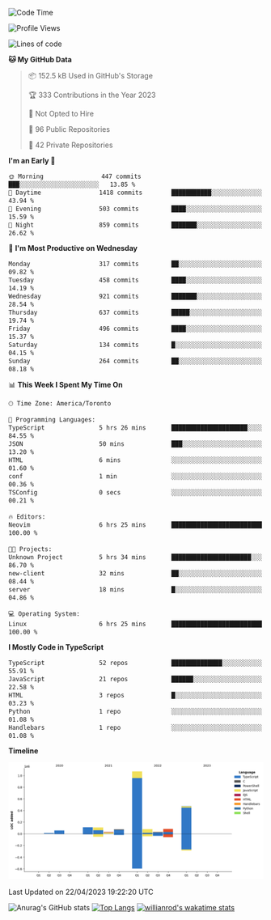 <!--START_SECTION:waka-->
![Code Time](http://img.shields.io/badge/Code%20Time-332%20hrs%2022%20mins-blue)

![Profile Views](http://img.shields.io/badge/Profile%20Views-1-blue)

![Lines of code](https://img.shields.io/badge/From%20Hello%20World%20I%27ve%20Written-2.1%20million%20lines%20of%20code-blue)

**🐱 My GitHub Data** 

> 📦 152.5 kB Used in GitHub's Storage 
 > 
> 🏆 333 Contributions in the Year 2023
 > 
> 🚫 Not Opted to Hire
 > 
> 📜 96 Public Repositories 
 > 
> 🔑 42 Private Repositories 
 > 
**I'm an Early 🐤** 

```text
🌞 Morning                447 commits         ███░░░░░░░░░░░░░░░░░░░░░░   13.85 % 
🌆 Daytime                1418 commits        ███████████░░░░░░░░░░░░░░   43.94 % 
🌃 Evening                503 commits         ████░░░░░░░░░░░░░░░░░░░░░   15.59 % 
🌙 Night                  859 commits         ███████░░░░░░░░░░░░░░░░░░   26.62 % 
```
📅 **I'm Most Productive on Wednesday** 

```text
Monday                   317 commits         ██░░░░░░░░░░░░░░░░░░░░░░░   09.82 % 
Tuesday                  458 commits         ████░░░░░░░░░░░░░░░░░░░░░   14.19 % 
Wednesday                921 commits         ███████░░░░░░░░░░░░░░░░░░   28.54 % 
Thursday                 637 commits         █████░░░░░░░░░░░░░░░░░░░░   19.74 % 
Friday                   496 commits         ████░░░░░░░░░░░░░░░░░░░░░   15.37 % 
Saturday                 134 commits         █░░░░░░░░░░░░░░░░░░░░░░░░   04.15 % 
Sunday                   264 commits         ██░░░░░░░░░░░░░░░░░░░░░░░   08.18 % 
```


📊 **This Week I Spent My Time On** 

```text
🕑︎ Time Zone: America/Toronto

💬 Programming Languages: 
TypeScript               5 hrs 26 mins       █████████████████████░░░░   84.55 % 
JSON                     50 mins             ███░░░░░░░░░░░░░░░░░░░░░░   13.20 % 
HTML                     6 mins              ░░░░░░░░░░░░░░░░░░░░░░░░░   01.60 % 
conf                     1 min               ░░░░░░░░░░░░░░░░░░░░░░░░░   00.36 % 
TSConfig                 0 secs              ░░░░░░░░░░░░░░░░░░░░░░░░░   00.21 % 

🔥 Editors: 
Neovim                   6 hrs 25 mins       █████████████████████████   100.00 % 

🐱‍💻 Projects: 
Unknown Project          5 hrs 34 mins       ██████████████████████░░░   86.70 % 
new-client               32 mins             ██░░░░░░░░░░░░░░░░░░░░░░░   08.44 % 
server                   18 mins             █░░░░░░░░░░░░░░░░░░░░░░░░   04.86 % 

💻 Operating System: 
Linux                    6 hrs 25 mins       █████████████████████████   100.00 % 
```

**I Mostly Code in TypeScript** 

```text
TypeScript               52 repos            ██████████████░░░░░░░░░░░   55.91 % 
JavaScript               21 repos            ██████░░░░░░░░░░░░░░░░░░░   22.58 % 
HTML                     3 repos             █░░░░░░░░░░░░░░░░░░░░░░░░   03.23 % 
Python                   1 repo              ░░░░░░░░░░░░░░░░░░░░░░░░░   01.08 % 
Handlebars               1 repo              ░░░░░░░░░░░░░░░░░░░░░░░░░   01.08 % 
```



**Timeline**

![Lines of Code chart](https://raw.githubusercontent.com/wise-introvert/wise-introvert/master/assets/bar_graph.png)


 Last Updated on 22/04/2023 19:22:20 UTC
<!--END_SECTION:waka-->

![Anurag's GitHub stats](https://github-readme-stats.vercel.app/api?username=wise-introvert&count_private=true&show_icons=true)
[![Top Langs](https://github-readme-stats.vercel.app/api/top-langs/?username=wise-introvert&langs_count=10)](https://github.com/anuraghazra/github-readme-stats)
[![willianrod's wakatime stats](https://github-readme-stats.vercel.app/api/wakatime?username=wiseintrovert)](https://github.com/anuraghazra/github-readme-stats)
